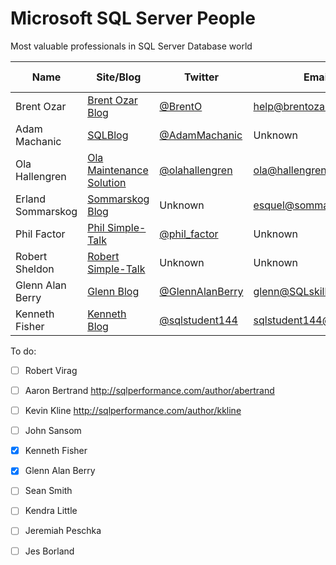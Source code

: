 # Microsoft SQL Server People
Most valuable professionals in SQL Server Database world

| Name              | Site/Blog                  | Twitter           | Email                   | MVP Count | MVP page         |
|-------------------|----------------------------|-------------------|----------------------   |----------:|------------------|
| Brent Ozar        | [Brent Ozar Blog]          | [@BrentO]         | help@brentozar.com      | 7         | [Ozar MVP]       |
| Adam Machanic     | [SQLBlog]                  | [@AdamMachanic]   | Unknown                 | 12        | [Machanic MVP]   |
| Ola Hallengren    | [Ola Maintenance Solution] | [@olahallengren]  | ola@hallengren.com      | 3         | [Hallengren MVP] |
| Erland Sommarskog | [Sommarskog Blog]          | Unknown           | esquel@sommarskog.se    | 13        | [Sommarskog MVP] |
| Phil Factor       | [Phil Simple-Talk]         | [@phil_factor]    | Unknown                 | -         | -                |
| Robert Sheldon    | [Robert Simple-Talk]       | Unknown           | Unknown                 | -         | -                |
| Glenn Alan Berry  | [Glenn Blog]               | [@GlennAlanBerry] | glenn@SQLskills.com     | 9         | [Berry MVP]      |
| Kenneth Fisher    | [Kenneth Blog]             | [@sqlstudent144]  | sqlstudent144@gmail.com | -         | -                |


To do:

 - [ ] Robert Virag
 - [ ] Aaron Bertrand http://sqlperformance.com/author/abertrand
 - [ ] Kevin Kline http://sqlperformance.com/author/kkline
 - [ ] John Sansom
 - [x] Kenneth Fisher
 - [x] Glenn Alan Berry
 - [ ] Sean Smith
 - [ ] Kendra Little
 - [ ] Jeremiah Peschka
 - [ ] Jes Borland


[Brent Ozar Blog]:http://www.brentozar.com/
[SQLBlog]:http://sqlblog.com
[Ola Maintenance Solution]:https://ola.hallengren.com/
[Sommarskog Blog]:http://www.sommarskog.se/
[Phil Simple-Talk]:https://www.simple-talk.com/author/phil-factor/
[Robert Simple-Talk]:https://www.simple-talk.com/author/robert-sheldon/
[Glenn Blog]:https://sqlserverperformance.wordpress.com/
[Kenneth Blog]:http://sqlstudies.com/

[@BrentO]:https://twitter.com/BrentO
[@AdamMachanic]:https://twitter.com/AdamMachanic
[@olahallengren]:https://twitter.com/olahallengren
[@phil_factor]:https://twitter.com/phil_factor
[@GlennAlanBerry]:https://twitter.com/GlennAlanBerry
[@sqlstudent144]:https://twitter.com/sqlstudent144

[Ozar MVP]:https://mvp.microsoft.com/en-us/PublicProfile/4025575?fullName=Brent%20%20Ozar
[Machanic MVP]:https://mvp.microsoft.com/en-us/PublicProfile/10761?fullName=Adam%20%20Machanic
[Hallengren MVP]:https://mvp.microsoft.com/en-us/PublicProfile/5000459?fullName=Ola%20%20Hallengren
[Sommarskog MVP]:https://mvp.microsoft.com/en-us/PublicProfile/5440?fullName=erland%20sommarskog
[Berry MVP]:https://mvp.microsoft.com/en-us/PublicProfile/4000600?fullName=Glenn%20Alan%20Berry
